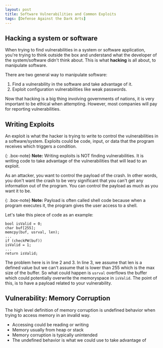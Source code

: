 ```yaml
---
layout: post
title: Software Vulnerabilities and Common Exploits
tags: [Defense Against the Dark Arts]
---
```


## Hacking a system or software
When trying to find vulnerabilities in a system or software application, you're trying to think outside the box and understand what the developer of the system/software didn't think about. This is what **hacking** is all about, to manipulate software. 

There are two general way to manipulate software:
1. Find a vulnerability in the software and take advantage of it.
2. Exploit configuration vulnerabilities like weak passwords.

Now that hacking is a big thing involving governments of nations, it is very important to be ethical when attempting.
However, most companies will pay for reporting vulnerabilities. 

## Writing Exploits
An exploit is what the hacker is trying to write to control the vulnerabilities in a software/system. Exploits could be code, input, or data that the program receives which triggers a condition. 

{: .box-note}
**Note:** Writing exploits is NOT finding vulnerabilities. It is writing code to take advantage of the vulnerabilities that will lead to an exploit.

As an attacker, you want to control the payload of the crash. In other words, you don't want the crash to be very significant that you can't get any information out of the program. You can control the payload as much as you want it to be. 

{: .box-note}
**Note:** Payload is often called shell code because when a program executes it, the program gives the user access to a shell.

Let's take this piece of code as an example:
```
bool isValid = 0;
char buf[255];
memcpy(buf, usrval, len);
...
if (checkPW(buf))
isValid = 1;
...
return isValid;
```
The problem here is in line 2 and 3. In line 3, we assume that len is a defined value but we can't assume that is lower than 255 which is the max size of the buffer. So what could happen is `usrval` overflows the buffer which could potentially overwrite the memoryspace in `isValid`. The point of this, is to have a payload related to your vulnerability.


## Vulnerability: Memory Corruption
The high level definition of memory corruption is undefined behavior when trying to access memory in an invalid way.
- Accessing could be reading or writing
- Memory usually from heap or stack
- Memory corruption is typically unintended
- The undefined behavior is what we could use to take advantage of

